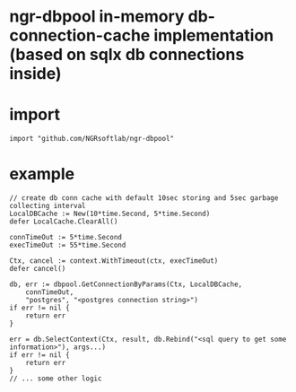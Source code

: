 # ngr-dbpool in-memory db-connection-cache implementation (based on sqlx db connections inside)

# import
```
import "github.com/NGRsoftlab/ngr-dbpool"
```

# example
```
// create db conn cache with default 10sec storing and 5sec garbage collecting interval
LocalDBCache := New(10*time.Second, 5*time.Second)
defer LocalCache.ClearAll()

connTimeOut := 5*time.Second
execTimeOut := 55*time.Second

Ctx, cancel := context.WithTimeout(ctx, execTimeOut)
defer cancel()

db, err := dbpool.GetConnectionByParams(Ctx, LocalDBCache,
	connTimeOut,
	"postgres", "<postgres connection string>")
if err != nil {
	return err
}

err = db.SelectContext(Ctx, result, db.Rebind("<sql query to get some information>"), args...)
if err != nil {
	return err
}
// ... some other logic
```